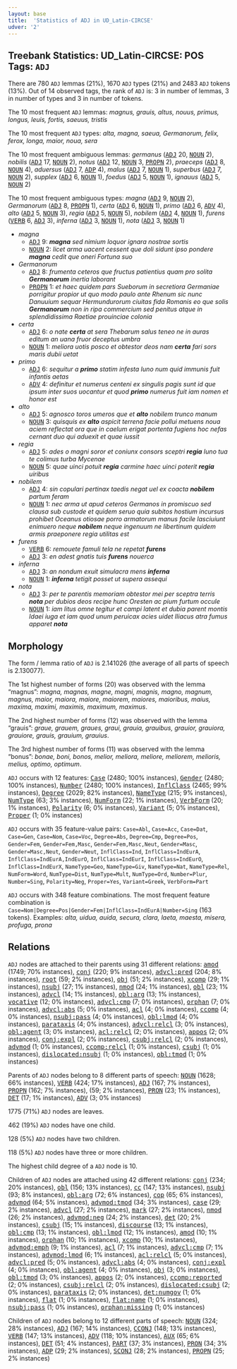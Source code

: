 ```yaml
---
layout: base
title:  'Statistics of ADJ in UD_Latin-CIRCSE'
udver: '2'
---
```


## Treebank Statistics: UD_Latin-CIRCSE: POS Tags: `ADJ`

There are 780 `ADJ` lemmas (21%), 1670 `ADJ` types (21%) and 2483 `ADJ` tokens (13%).
Out of 14 observed tags, the rank of `ADJ` is: 3 in number of lemmas, 3 in number of types and 3 in number of tokens.

The 10 most frequent `ADJ` lemmas: <em>magnus, grauis, altus, nouus, primus, longus, leuis, fortis, saeuus, tristis</em>

The 10 most frequent `ADJ` types:  <em>alta, magna, saeua, Germanorum, felix, ferox, longa, maior, noua, sera</em>

The 10 most frequent ambiguous lemmas: <em>germanus</em> (<tt><a href="la_circse-pos-ADJ.html">ADJ</a></tt> 20, <tt><a href="la_circse-pos-NOUN.html">NOUN</a></tt> 2), <em>nobilis</em> (<tt><a href="la_circse-pos-ADJ.html">ADJ</a></tt> 17, <tt><a href="la_circse-pos-NOUN.html">NOUN</a></tt> 2), <em>notus</em> (<tt><a href="la_circse-pos-ADJ.html">ADJ</a></tt> 12, <tt><a href="la_circse-pos-NOUN.html">NOUN</a></tt> 3, <tt><a href="la_circse-pos-PROPN.html">PROPN</a></tt> 2), <em>praeceps</em> (<tt><a href="la_circse-pos-ADJ.html">ADJ</a></tt> 8, <tt><a href="la_circse-pos-NOUN.html">NOUN</a></tt> 4), <em>aduersus</em> (<tt><a href="la_circse-pos-ADJ.html">ADJ</a></tt> 7, <tt><a href="la_circse-pos-ADP.html">ADP</a></tt> 4), <em>malus</em> (<tt><a href="la_circse-pos-ADJ.html">ADJ</a></tt> 7, <tt><a href="la_circse-pos-NOUN.html">NOUN</a></tt> 1), <em>superbus</em> (<tt><a href="la_circse-pos-ADJ.html">ADJ</a></tt> 7, <tt><a href="la_circse-pos-NOUN.html">NOUN</a></tt> 2), <em>supplex</em> (<tt><a href="la_circse-pos-ADJ.html">ADJ</a></tt> 6, <tt><a href="la_circse-pos-NOUN.html">NOUN</a></tt> 1), <em>foedus</em> (<tt><a href="la_circse-pos-ADJ.html">ADJ</a></tt> 5, <tt><a href="la_circse-pos-NOUN.html">NOUN</a></tt> 1), <em>ignauus</em> (<tt><a href="la_circse-pos-ADJ.html">ADJ</a></tt> 5, <tt><a href="la_circse-pos-NOUN.html">NOUN</a></tt> 2)

The 10 most frequent ambiguous types:  <em>magna</em> (<tt><a href="la_circse-pos-ADJ.html">ADJ</a></tt> 9, <tt><a href="la_circse-pos-NOUN.html">NOUN</a></tt> 2), <em>Germanorum</em> (<tt><a href="la_circse-pos-ADJ.html">ADJ</a></tt> 8, <tt><a href="la_circse-pos-PROPN.html">PROPN</a></tt> 1), <em>certa</em> (<tt><a href="la_circse-pos-ADJ.html">ADJ</a></tt> 6, <tt><a href="la_circse-pos-NOUN.html">NOUN</a></tt> 1), <em>primo</em> (<tt><a href="la_circse-pos-ADJ.html">ADJ</a></tt> 6, <tt><a href="la_circse-pos-ADV.html">ADV</a></tt> 4), <em>alto</em> (<tt><a href="la_circse-pos-ADJ.html">ADJ</a></tt> 5, <tt><a href="la_circse-pos-NOUN.html">NOUN</a></tt> 3), <em>regia</em> (<tt><a href="la_circse-pos-ADJ.html">ADJ</a></tt> 5, <tt><a href="la_circse-pos-NOUN.html">NOUN</a></tt> 5), <em>nobilem</em> (<tt><a href="la_circse-pos-ADJ.html">ADJ</a></tt> 4, <tt><a href="la_circse-pos-NOUN.html">NOUN</a></tt> 1), <em>furens</em> (<tt><a href="la_circse-pos-VERB.html">VERB</a></tt> 6, <tt><a href="la_circse-pos-ADJ.html">ADJ</a></tt> 3), <em>inferna</em> (<tt><a href="la_circse-pos-ADJ.html">ADJ</a></tt> 3, <tt><a href="la_circse-pos-NOUN.html">NOUN</a></tt> 1), <em>nota</em> (<tt><a href="la_circse-pos-ADJ.html">ADJ</a></tt> 3, <tt><a href="la_circse-pos-NOUN.html">NOUN</a></tt> 1)


* <em>magna</em>
  * <tt><a href="la_circse-pos-ADJ.html">ADJ</a></tt> 9: <em><b>magna</b> sed nimium loquor ignara nostrae sortis</em>
  * <tt><a href="la_circse-pos-NOUN.html">NOUN</a></tt> 2: <em>licet arma uacent cessent que doli sidunt ipso pondere <b>magna</b> cedit que oneri Fortuna suo</em>
* <em>Germanorum</em>
  * <tt><a href="la_circse-pos-ADJ.html">ADJ</a></tt> 8: <em>frumenta ceteros que fructus patientius quam pro solita <b>Germanorum</b> inertia laborant</em>
  * <tt><a href="la_circse-pos-PROPN.html">PROPN</a></tt> 1: <em>et haec quidem pars Sueborum in secretiora Germaniae porrigitur propior ut quo modo paulo ante Rhenum sic nunc Danuuium sequar Hermundurorum ciuitas fida Romanis eo que solis <b>Germanorum</b> non in ripa commercium sed penitus atque in splendidissima Raetiae prouinciae colonia</em>
* <em>certa</em>
  * <tt><a href="la_circse-pos-ADJ.html">ADJ</a></tt> 6: <em>o nate <b>certa</b> at sera Thebarum salus teneo ne in auras editum an uana fruor deceptus umbra</em>
  * <tt><a href="la_circse-pos-NOUN.html">NOUN</a></tt> 1: <em>meliora uotis posco et obtestor deos nam <b>certa</b> fari sors maris dubii uetat</em>
* <em>primo</em>
  * <tt><a href="la_circse-pos-ADJ.html">ADJ</a></tt> 6: <em>sequitur a <b>primo</b> statim infesta Iuno num quid immunis fuit infantis aetas</em>
  * <tt><a href="la_circse-pos-ADV.html">ADV</a></tt> 4: <em>definitur et numerus centeni ex singulis pagis sunt id que ipsum inter suos uocantur et quod <b>primo</b> numerus fuit iam nomen et honor est</em>
* <em>alto</em>
  * <tt><a href="la_circse-pos-ADJ.html">ADJ</a></tt> 5: <em>agnosco toros umeros que et <b>alto</b> nobilem trunco manum</em>
  * <tt><a href="la_circse-pos-NOUN.html">NOUN</a></tt> 3: <em>quisquis ex <b>alto</b> aspicit terrena facie pollui metuens noua aciem reflectat ora que in caelum erigat portenta fugiens hoc nefas cernant duo qui aduexit et quae iussit</em>
* <em>regia</em>
  * <tt><a href="la_circse-pos-ADJ.html">ADJ</a></tt> 5: <em>ades o magni soror et coniunx consors sceptri <b>regia</b> Iuno tua te colimus turba Mycenae</em>
  * <tt><a href="la_circse-pos-NOUN.html">NOUN</a></tt> 5: <em>quae uinci potuit <b>regia</b> carmine haec uinci poterit <b>regia</b> uiribus</em>
* <em>nobilem</em>
  * <tt><a href="la_circse-pos-ADJ.html">ADJ</a></tt> 4: <em>sin copulari pertinax taedis negat uel ex coacta <b>nobilem</b> partum feram</em>
  * <tt><a href="la_circse-pos-NOUN.html">NOUN</a></tt> 1: <em>nec arma ut apud ceteros Germanos in promiscuo sed clausa sub custode et quidem seruo quia subitos hostium incursus prohibet Oceanus otiosae porro armatorum manus facile lasciuiunt enimuero neque <b>nobilem</b> neque ingenuum ne libertinum quidem armis praeponere regia utilitas est</em>
* <em>furens</em>
  * <tt><a href="la_circse-pos-VERB.html">VERB</a></tt> 6: <em>remouete famuli tela ne repetat <b>furens</b></em>
  * <tt><a href="la_circse-pos-ADJ.html">ADJ</a></tt> 3: <em>en adest gnatis tuis <b>furens</b> nouerca</em>
* <em>inferna</em>
  * <tt><a href="la_circse-pos-ADJ.html">ADJ</a></tt> 3: <em>an nondum exuit simulacra mens <b>inferna</b></em>
  * <tt><a href="la_circse-pos-NOUN.html">NOUN</a></tt> 1: <em><b>inferna</b> tetigit posset ut supera assequi</em>
* <em>nota</em>
  * <tt><a href="la_circse-pos-ADJ.html">ADJ</a></tt> 3: <em>per te parentis memoriam obtestor mei per sceptra terris <b>nota</b> per dubios deos recipe hunc Oresten ac pium furtum occule</em>
  * <tt><a href="la_circse-pos-NOUN.html">NOUN</a></tt> 1: <em>iam litus omne tegitur et campi latent et dubia parent montis Idaei iuga et iam quod unum peruicax acies uidet Iliacus atra fumus apparet <b>nota</b></em>

## Morphology

The form / lemma ratio of `ADJ` is 2.141026 (the average of all parts of speech is 2.130077).

The 1st highest number of forms (20) was observed with the lemma “magnus”: <em>magna, magnas, magne, magni, magnis, magno, magnum, magnus, maior, maiora, maiore, maiorem, maiores, maioribus, maius, maxima, maximi, maximis, maximum, maximus</em>.

The 2nd highest number of forms (12) was observed with the lemma “grauis”: <em>graue, grauem, graues, graui, grauia, grauibus, grauior, grauiora, grauiore, grauis, grauium, grauius</em>.

The 3rd highest number of forms (11) was observed with the lemma “bonus”: <em>bonae, boni, bonos, melior, meliora, meliore, meliorem, melioris, melius, optimo, optimum</em>.

`ADJ` occurs with 12 features: <tt><a href="la_circse-feat-Case.html">Case</a></tt> (2480; 100% instances), <tt><a href="la_circse-feat-Gender.html">Gender</a></tt> (2480; 100% instances), <tt><a href="la_circse-feat-Number.html">Number</a></tt> (2480; 100% instances), <tt><a href="la_circse-feat-InflClass.html">InflClass</a></tt> (2465; 99% instances), <tt><a href="la_circse-feat-Degree.html">Degree</a></tt> (2029; 82% instances), <tt><a href="la_circse-feat-NameType.html">NameType</a></tt> (215; 9% instances), <tt><a href="la_circse-feat-NumType.html">NumType</a></tt> (63; 3% instances), <tt><a href="la_circse-feat-NumForm.html">NumForm</a></tt> (22; 1% instances), <tt><a href="la_circse-feat-VerbForm.html">VerbForm</a></tt> (20; 1% instances), <tt><a href="la_circse-feat-Polarity.html">Polarity</a></tt> (6; 0% instances), <tt><a href="la_circse-feat-Variant.html">Variant</a></tt> (5; 0% instances), <tt><a href="la_circse-feat-Proper.html">Proper</a></tt> (1; 0% instances)

`ADJ` occurs with 35 feature-value pairs: `Case=Abl`, `Case=Acc`, `Case=Dat`, `Case=Gen`, `Case=Nom`, `Case=Voc`, `Degree=Abs`, `Degree=Cmp`, `Degree=Pos`, `Gender=Fem`, `Gender=Fem,Masc`, `Gender=Fem,Masc,Neut`, `Gender=Masc`, `Gender=Masc,Neut`, `Gender=Neut`, `InflClass=Ind`, `InflClass=IndEurA`, `InflClass=IndEurA,IndEurO`, `InflClass=IndEurI`, `InflClass=IndEurO`, `InflClass=IndEurX`, `NameType=Geo`, `NameType=Giv`, `NameType=Nat`, `NameType=Rel`, `NumForm=Word`, `NumType=Dist`, `NumType=Mult`, `NumType=Ord`, `Number=Plur`, `Number=Sing`, `Polarity=Neg`, `Proper=Yes`, `Variant=Greek`, `VerbForm=Part`

`ADJ` occurs with 348 feature combinations.
The most frequent feature combination is `Case=Nom|Degree=Pos|Gender=Fem|InflClass=IndEurA|Number=Sing` (163 tokens).
Examples: <em>alta, uidua, auida, secura, clara, laeta, maesta, misera, profuga, prona</em>


## Relations

`ADJ` nodes are attached to their parents using 31 different relations: <tt><a href="la_circse-dep-amod.html">amod</a></tt> (1749; 70% instances), <tt><a href="la_circse-dep-conj.html">conj</a></tt> (220; 9% instances), <tt><a href="la_circse-dep-advcl-pred.html">advcl:pred</a></tt> (204; 8% instances), <tt><a href="la_circse-dep-root.html">root</a></tt> (59; 2% instances), <tt><a href="la_circse-dep-obj.html">obj</a></tt> (51; 2% instances), <tt><a href="la_circse-dep-xcomp.html">xcomp</a></tt> (29; 1% instances), <tt><a href="la_circse-dep-nsubj.html">nsubj</a></tt> (27; 1% instances), <tt><a href="la_circse-dep-nmod.html">nmod</a></tt> (24; 1% instances), <tt><a href="la_circse-dep-obl.html">obl</a></tt> (23; 1% instances), <tt><a href="la_circse-dep-advcl.html">advcl</a></tt> (14; 1% instances), <tt><a href="la_circse-dep-obl-arg.html">obl:arg</a></tt> (13; 1% instances), <tt><a href="la_circse-dep-vocative.html">vocative</a></tt> (12; 0% instances), <tt><a href="la_circse-dep-advcl-cmp.html">advcl:cmp</a></tt> (7; 0% instances), <tt><a href="la_circse-dep-orphan.html">orphan</a></tt> (7; 0% instances), <tt><a href="la_circse-dep-advcl-abs.html">advcl:abs</a></tt> (5; 0% instances), <tt><a href="la_circse-dep-acl.html">acl</a></tt> (4; 0% instances), <tt><a href="la_circse-dep-ccomp.html">ccomp</a></tt> (4; 0% instances), <tt><a href="la_circse-dep-nsubj-pass.html">nsubj:pass</a></tt> (4; 0% instances), <tt><a href="la_circse-dep-obl-lmod.html">obl:lmod</a></tt> (4; 0% instances), <tt><a href="la_circse-dep-parataxis.html">parataxis</a></tt> (4; 0% instances), <tt><a href="la_circse-dep-advcl-relcl.html">advcl:relcl</a></tt> (3; 0% instances), <tt><a href="la_circse-dep-obl-agent.html">obl:agent</a></tt> (3; 0% instances), <tt><a href="la_circse-dep-acl-relcl.html">acl:relcl</a></tt> (2; 0% instances), <tt><a href="la_circse-dep-appos.html">appos</a></tt> (2; 0% instances), <tt><a href="la_circse-dep-conj-expl.html">conj:expl</a></tt> (2; 0% instances), <tt><a href="la_circse-dep-csubj-relcl.html">csubj:relcl</a></tt> (2; 0% instances), <tt><a href="la_circse-dep-advmod.html">advmod</a></tt> (1; 0% instances), <tt><a href="la_circse-dep-ccomp-relcl.html">ccomp:relcl</a></tt> (1; 0% instances), <tt><a href="la_circse-dep-csubj.html">csubj</a></tt> (1; 0% instances), <tt><a href="la_circse-dep-dislocated-nsubj.html">dislocated:nsubj</a></tt> (1; 0% instances), <tt><a href="la_circse-dep-obl-tmod.html">obl:tmod</a></tt> (1; 0% instances)

Parents of `ADJ` nodes belong to 8 different parts of speech: <tt><a href="la_circse-pos-NOUN.html">NOUN</a></tt> (1628; 66% instances), <tt><a href="la_circse-pos-VERB.html">VERB</a></tt> (424; 17% instances), <tt><a href="la_circse-pos-ADJ.html">ADJ</a></tt> (167; 7% instances), <tt><a href="la_circse-pos-PROPN.html">PROPN</a></tt> (162; 7% instances),  (59; 2% instances), <tt><a href="la_circse-pos-PRON.html">PRON</a></tt> (23; 1% instances), <tt><a href="la_circse-pos-DET.html">DET</a></tt> (17; 1% instances), <tt><a href="la_circse-pos-ADV.html">ADV</a></tt> (3; 0% instances)

1775 (71%) `ADJ` nodes are leaves.

462 (19%) `ADJ` nodes have one child.

128 (5%) `ADJ` nodes have two children.

118 (5%) `ADJ` nodes have three or more children.

The highest child degree of a `ADJ` node is 10.

Children of `ADJ` nodes are attached using 42 different relations: <tt><a href="la_circse-dep-conj.html">conj</a></tt> (234; 20% instances), <tt><a href="la_circse-dep-obl.html">obl</a></tt> (156; 13% instances), <tt><a href="la_circse-dep-cc.html">cc</a></tt> (147; 13% instances), <tt><a href="la_circse-dep-nsubj.html">nsubj</a></tt> (93; 8% instances), <tt><a href="la_circse-dep-obl-arg.html">obl:arg</a></tt> (72; 6% instances), <tt><a href="la_circse-dep-cop.html">cop</a></tt> (65; 6% instances), <tt><a href="la_circse-dep-advmod.html">advmod</a></tt> (64; 5% instances), <tt><a href="la_circse-dep-advmod-tmod.html">advmod:tmod</a></tt> (34; 3% instances), <tt><a href="la_circse-dep-case.html">case</a></tt> (29; 2% instances), <tt><a href="la_circse-dep-advcl.html">advcl</a></tt> (27; 2% instances), <tt><a href="la_circse-dep-mark.html">mark</a></tt> (27; 2% instances), <tt><a href="la_circse-dep-nmod.html">nmod</a></tt> (26; 2% instances), <tt><a href="la_circse-dep-advmod-neg.html">advmod:neg</a></tt> (24; 2% instances), <tt><a href="la_circse-dep-det.html">det</a></tt> (20; 2% instances), <tt><a href="la_circse-dep-csubj.html">csubj</a></tt> (15; 1% instances), <tt><a href="la_circse-dep-discourse.html">discourse</a></tt> (13; 1% instances), <tt><a href="la_circse-dep-obl-cmp.html">obl:cmp</a></tt> (13; 1% instances), <tt><a href="la_circse-dep-obl-lmod.html">obl:lmod</a></tt> (12; 1% instances), <tt><a href="la_circse-dep-amod.html">amod</a></tt> (10; 1% instances), <tt><a href="la_circse-dep-orphan.html">orphan</a></tt> (10; 1% instances), <tt><a href="la_circse-dep-xcomp.html">xcomp</a></tt> (10; 1% instances), <tt><a href="la_circse-dep-advmod-emph.html">advmod:emph</a></tt> (9; 1% instances), <tt><a href="la_circse-dep-acl.html">acl</a></tt> (7; 1% instances), <tt><a href="la_circse-dep-advcl-cmp.html">advcl:cmp</a></tt> (7; 1% instances), <tt><a href="la_circse-dep-advmod-lmod.html">advmod:lmod</a></tt> (6; 1% instances), <tt><a href="la_circse-dep-acl-relcl.html">acl:relcl</a></tt> (5; 0% instances), <tt><a href="la_circse-dep-advcl-pred.html">advcl:pred</a></tt> (5; 0% instances), <tt><a href="la_circse-dep-advcl-abs.html">advcl:abs</a></tt> (4; 0% instances), <tt><a href="la_circse-dep-conj-expl.html">conj:expl</a></tt> (4; 0% instances), <tt><a href="la_circse-dep-obl-agent.html">obl:agent</a></tt> (4; 0% instances), <tt><a href="la_circse-dep-obj.html">obj</a></tt> (3; 0% instances), <tt><a href="la_circse-dep-obl-tmod.html">obl:tmod</a></tt> (3; 0% instances), <tt><a href="la_circse-dep-appos.html">appos</a></tt> (2; 0% instances), <tt><a href="la_circse-dep-ccomp-reported.html">ccomp:reported</a></tt> (2; 0% instances), <tt><a href="la_circse-dep-csubj-relcl.html">csubj:relcl</a></tt> (2; 0% instances), <tt><a href="la_circse-dep-dislocated-csubj.html">dislocated:csubj</a></tt> (2; 0% instances), <tt><a href="la_circse-dep-parataxis.html">parataxis</a></tt> (2; 0% instances), <tt><a href="la_circse-dep-det-numgov.html">det:numgov</a></tt> (1; 0% instances), <tt><a href="la_circse-dep-flat.html">flat</a></tt> (1; 0% instances), <tt><a href="la_circse-dep-flat-name.html">flat:name</a></tt> (1; 0% instances), <tt><a href="la_circse-dep-nsubj-pass.html">nsubj:pass</a></tt> (1; 0% instances), <tt><a href="la_circse-dep-orphan-missing.html">orphan:missing</a></tt> (1; 0% instances)

Children of `ADJ` nodes belong to 12 different parts of speech: <tt><a href="la_circse-pos-NOUN.html">NOUN</a></tt> (324; 28% instances), <tt><a href="la_circse-pos-ADJ.html">ADJ</a></tt> (167; 14% instances), <tt><a href="la_circse-pos-CCONJ.html">CCONJ</a></tt> (148; 13% instances), <tt><a href="la_circse-pos-VERB.html">VERB</a></tt> (147; 13% instances), <tt><a href="la_circse-pos-ADV.html">ADV</a></tt> (118; 10% instances), <tt><a href="la_circse-pos-AUX.html">AUX</a></tt> (65; 6% instances), <tt><a href="la_circse-pos-DET.html">DET</a></tt> (51; 4% instances), <tt><a href="la_circse-pos-PART.html">PART</a></tt> (37; 3% instances), <tt><a href="la_circse-pos-PRON.html">PRON</a></tt> (34; 3% instances), <tt><a href="la_circse-pos-ADP.html">ADP</a></tt> (29; 2% instances), <tt><a href="la_circse-pos-SCONJ.html">SCONJ</a></tt> (28; 2% instances), <tt><a href="la_circse-pos-PROPN.html">PROPN</a></tt> (25; 2% instances)

